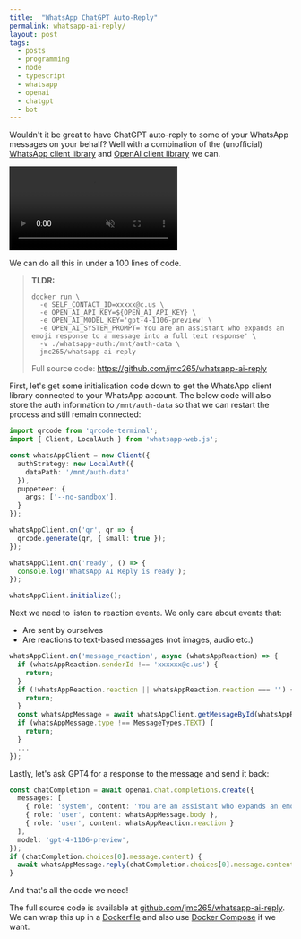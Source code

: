 ```yaml
---
title:  "WhatsApp ChatGPT Auto-Reply" 
permalink: whatsapp-ai-reply/
layout: post
tags: 
  - posts
  - programming
  - node
  - typescript
  - whatsapp
  - openai
  - chatgpt
  - bot
---
```


Wouldn't it be great to have ChatGPT auto-reply to some of your WhatsApp messages on your behalf? Well with a combination of the (unofficial) [WhatsApp client library](https://wwebjs.dev/) and [OpenAI client library](https://github.com/openai/openai-node) we can.

<video autoplay="true" muted="true" loop="true" style="max-width: 100%">
  <source src="/assets/whats-app-ai-reply/WhatsAppAIReply.mp4" type="video/mp4">
</video>

We can do all this in under a 100 lines of code.

> **TLDR:** 
> ```shell
> docker run \
>   -e SELF_CONTACT_ID=xxxxx@c.us \
>   -e OPEN_AI_API_KEY=${OPEN_AI_API_KEY} \
>   -e OPEN_AI_MODEL_KEY='gpt-4-1106-preview' \
>   -e OPEN_AI_SYSTEM_PROMPT='You are an assistant who expands an emoji response to a message into a full text response' \
>   -v ./whatsapp-auth:/mnt/auth-data \
>   jmc265/whatsapp-ai-reply
> ```
> 
> Full source code: https://github.com/jmc265/whatsapp-ai-reply

First, let's get some initialisation code down to get the WhatsApp client library connected to your WhatsApp account. The below code will also store the auth information to `/mnt/auth-data` so that we can restart the process and still remain connected:

```typescript
import qrcode from 'qrcode-terminal';
import { Client, LocalAuth } from 'whatsapp-web.js';

const whatsAppClient = new Client({
  authStrategy: new LocalAuth({
    dataPath: '/mnt/auth-data'
  }),
  puppeteer: {
    args: ['--no-sandbox'],
  }
});

whatsAppClient.on('qr', qr => {
  qrcode.generate(qr, { small: true });
});

whatsAppClient.on('ready', () => {
  console.log('WhatsApp AI Reply is ready');
});

whatsAppClient.initialize();
```

Next we need to listen to reaction events. We only care about events that:
- Are sent by ourselves
- Are reactions to text-based messages (not images, audio etc.)

```typescript
whatsAppClient.on('message_reaction', async (whatsAppReaction) => {
  if (whatsAppReaction.senderId !== 'xxxxxx@c.us') {
    return;
  }
  if (!whatsAppReaction.reaction || whatsAppReaction.reaction === '') {
    return;
  }
  const whatsAppMessage = await whatsAppClient.getMessageById(whatsAppReaction.msgId._serialized);
  if (whatsAppMessage.type !== MessageTypes.TEXT) {
    return;
  }
  ...
});
```

Lastly, let's ask GPT4 for a response to the message and send it back:

```typescript
const chatCompletion = await openai.chat.completions.create({
  messages: [
    { role: 'system', content: 'You are an assistant who expands an emoji response to a message into a full text response' },
    { role: 'user', content: whatsAppMessage.body },
    { role: 'user', content: whatsAppReaction.reaction }
  ],
  model: 'gpt-4-1106-preview',
});
if (chatCompletion.choices[0].message.content) {
  await whatsAppMessage.reply(chatCompletion.choices[0].message.content);
}
```

And that's all the code we need!

The full source code is available at [github.com/jmc265/whatsapp-ai-reply](https://github.com/jmc265/whatsapp-ai-reply). We can wrap this up in a [Dockerfile](https://github.com/jmc265/whatsapp-ai-reply/blob/main/Dockerfile) and also use [Docker Compose](https://github.com/jmc265/whatsapp-ai-reply/blob/main/compose.yml) if we want.